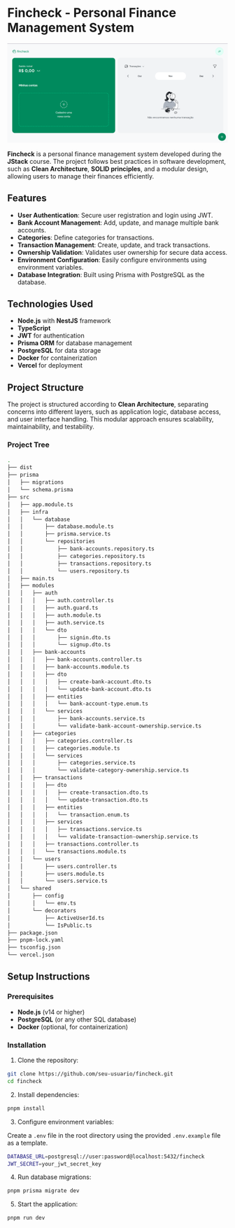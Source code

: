 # Fincheck - Personal Finance Management System

![Initial Screen](https://github.com/juanpablow/fincheck/blob/main/docs/images/dashboard-screen.png)

**Fincheck** is a personal finance management system developed during the **JStack** course. The project follows best practices in software development, such as **Clean Architecture**, **SOLID principles**, and a modular design, allowing users to manage their finances efficiently.

## Features

- **User Authentication**: Secure user registration and login using JWT.
- **Bank Account Management**: Add, update, and manage multiple bank accounts.
- **Categories**: Define categories for transactions.
- **Transaction Management**: Create, update, and track transactions.
- **Ownership Validation**: Validates user ownership for secure data access.
- **Environment Configuration**: Easily configure environments using environment variables.
- **Database Integration**: Built using Prisma with PostgreSQL as the database.

## Technologies Used

- **Node.js** with **NestJS** framework
- **TypeScript**
- **JWT** for authentication
- **Prisma ORM** for database management
- **PostgreSQL** for data storage
- **Docker** for containerization
- **Vercel** for deployment

## Project Structure

The project is structured according to **Clean Architecture**, separating concerns into different layers, such as application logic, database access, and user interface handling. This modular approach ensures scalability, maintainability, and testability.

### Project Tree

```bash
.
├── dist
├── prisma
│   ├── migrations
│   └── schema.prisma
├── src
│   ├── app.module.ts
│   ├── infra
│   │   └── database
│   │       ├── database.module.ts
│   │       ├── prisma.service.ts
│   │       └── repositories
│   │           ├── bank-accounts.repository.ts
│   │           ├── categories.repository.ts
│   │           ├── transactions.repository.ts
│   │           └── users.repository.ts
│   ├── main.ts
│   ├── modules
│   │   ├── auth
│   │   │   ├── auth.controller.ts
│   │   │   ├── auth.guard.ts
│   │   │   ├── auth.module.ts
│   │   │   ├── auth.service.ts
│   │   │   └── dto
│   │   │       ├── signin.dto.ts
│   │   │       └── signup.dto.ts
│   │   ├── bank-accounts
│   │   │   ├── bank-accounts.controller.ts
│   │   │   ├── bank-accounts.module.ts
│   │   │   ├── dto
│   │   │   │   ├── create-bank-account.dto.ts
│   │   │   │   └── update-bank-account.dto.ts
│   │   │   ├── entities
│   │   │   │   └── bank-account-type.enum.ts
│   │   │   └── services
│   │   │       ├── bank-accounts.service.ts
│   │   │       └── validate-bank-account-ownership.service.ts
│   │   ├── categories
│   │   │   ├── categories.controller.ts
│   │   │   ├── categories.module.ts
│   │   │   └── services
│   │   │       ├── categories.service.ts
│   │   │       └── validate-category-ownership.service.ts
│   │   ├── transactions
│   │   │   ├── dto
│   │   │   │   ├── create-transaction.dto.ts
│   │   │   │   └── update-transaction.dto.ts
│   │   │   ├── entities
│   │   │   │   └── transaction.enum.ts
│   │   │   ├── services
│   │   │   │   ├── transactions.service.ts
│   │   │   │   └── validate-transaction-ownership.service.ts
│   │   │   ├── transactions.controller.ts
│   │   │   └── transactions.module.ts
│   │   └── users
│   │       ├── users.controller.ts
│   │       ├── users.module.ts
│   │       └── users.service.ts
│   └── shared
│       ├── config
│       │   └── env.ts
│       └── decorators
│           ├── ActiveUserId.ts
│           └── IsPublic.ts
├── package.json
├── pnpm-lock.yaml
├── tsconfig.json
└── vercel.json
```

## Setup Instructions

### Prerequisites

- **Node.js** (v14 or higher)
- **PostgreSQL** (or any other SQL database)
- **Docker** (optional, for containerization)

### Installation

1. Clone the repository:

```bash
git clone https://github.com/seu-usuario/fincheck.git
cd fincheck
```

2. Install dependencies:

```bash
pnpm install
```

3. Configure environment variables:

Create a `.env` file in the root directory using the provided `.env.example` file as a template.

```bash
DATABASE_URL=postgresql://user:password@localhost:5432/fincheck
JWT_SECRET=your_jwt_secret_key
```

4. Run database migrations:

```bash
pnpm prisma migrate dev
```

5. Start the application:

```bash
pnpm run dev
```
